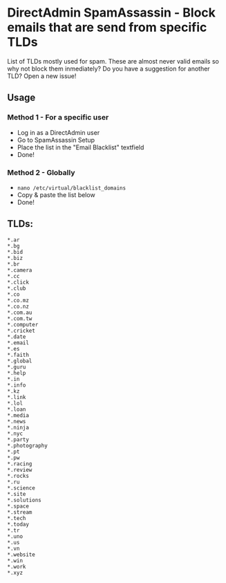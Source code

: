 # DirectAdmin SpamAssassin - Block emails that are send from specific TLDs
List of TLDs mostly used for spam. These are almost never valid emails so why not block them inmediately? Do you have a suggestion for another TLD? Open a new issue!

## Usage

### Method 1 - For a specific user
- Log in as a DirectAdmin user
- Go to SpamAssassin Setup
- Place the list in the "Email Blacklist" textfield
- Done!

### Method 2 - Globally
- ```nano /etc/virtual/blacklist_domains```
- Copy & paste the list below 
- Done!

## TLDs:

```
*.ar
*.bg
*.bid
*.biz
*.br
*.camera
*.cc
*.click
*.club
*.co
*.co.mz
*.co.nz
*.com.au
*.com.tw
*.computer
*.cricket
*.date
*.email
*.es
*.faith
*.global
*.guru
*.help
*.in
*.info
*.kz
*.link
*.lol
*.loan
*.media
*.news
*.ninja
*.nyc
*.party
*.photography
*.pt
*.pw
*.racing
*.review
*.rocks
*.ru
*.science
*.site
*.solutions
*.space
*.stream
*.tech
*.today
*.tr
*.uno
*.us
*.vn
*.website
*.win
*.work
*.xyz
```
